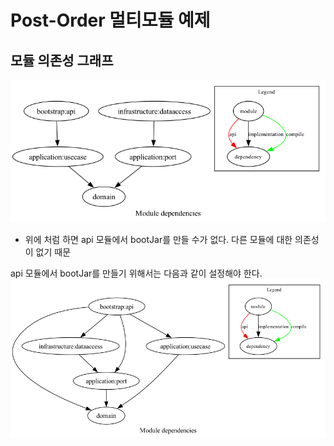 # Post-Order 멀티모듈 예제

## 모듈 의존성 그래프

![module_graph-20241107.png](docs%2Fimages%2Fmodule_graph-20241107.png)

- 위에 처럼 하면 api 모듈에서 bootJar를 만들 수가 없다. 다른 모듈에 대한 의존성이 없기 때문

api 모듈에서 bootJar를 만들기 위해서는 다음과 같이 설정해야 한다.
![module_graph-20241107-1600.png](docs%2Fimages%2Fmodule_graph-20241107-1600.png)
